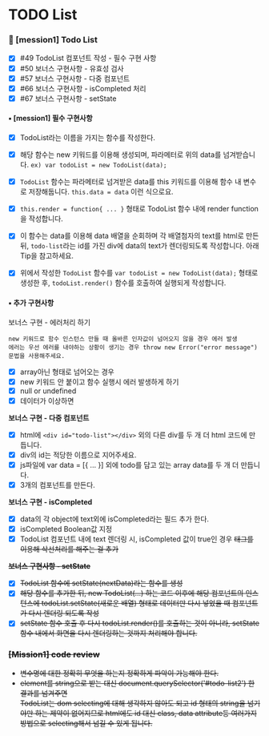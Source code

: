 # TODO List

### 📌 [mession1] Todo List
- [X] #49 TodoList 컴포넌트 작성 - 필수 구현 사항
- [X] #50 보너스 구현사항 - 유효성 검사
- [X] #57 보너스 구현사항 - 다중 컴포넌트
- [X] #66 보너스 구현사항 - isCompleted 처리
- [X] #67 보너스 구현사항 - setState

#### ▪ [mession1] 필수 구현사항 
- [X] TodoList라는 이름을 가지는 함수를 작성한다.
- [X] 해당 함수는 new 키워드를 이용해 생성되며, 파라메터로 위의 data를 넘겨받습니다. `ex) var todoList = new TodoList(data);`
- [X] `TodoList` 함수는 파라메터로 넘겨받은 data를 this 키워드를 이용해 함수 내 변수로 저장해둡니다. `this.data = data` 이런 식으로요.
- [X] `this.render = function{ ... }` 형태로 TodoList 함수 내에 render function을 작성합니다.
- [X] 이 함수는 data를 이용해 data 배열을 순회하며 각 배열첨자의 text를 html로 만든 뒤, `todo-list`라는 id를 가진 div에 data의 text가 렌더링되도록 작성합니다. 아래 Tip을 참고하세요.
- [X] 위에서 작성한 `TodoList` 함수를 `var todoList = new TodoList(data);` 형태로 생성한 후, `todoList.render()` 함수를 호출하여 실행되게 작성합니다.


#### ▪ 추가 구현사항

보너스 구현 - 에러처리 하기 
```
new 키워드로 함수 인스턴스 만들 때 올바른 인자값이 넘어오지 않을 경우 에러 발생
에러는 우선 에러를 내야하는 상황이 생기는 경우 throw new Error("error message") 문법을 사용해주세요.

```
- [X] array아닌 형태로 넘어오는 경우
- [X] new 키워드 안 붙이고 함수 실행시 에러 발생하게 하기
- [X] null or undefined 
- [X] 데이터가 이상하면

**보너스 구현 - 다중 컴포넌트**
- [X] html에 `<div id="todo-list"></div>` 외의 다른 div를 두 개 더 html 코드에 만듭니다.
- [X] div의 id는 적당한 이름으로 지어주세요.
- [X] js파일에 var data = [{ ... }] 외에 todo를 담고 있는 array data를 두 개 더 만듭니다.
- [X] 3개의 컴포넌트를 만든다.

**보너스 구현 - isCompleted**
- [X] data의 각 object에 text외에 isCompleted라는 필드 추가 한다.
- [X] isCompleted Boolean값 지정 
- [X] TodoList 컴포넌트 내에 text 렌더링 시, isCompleted 값이 true인 경우 <s> 태그를 이용해 삭선처리를 해주는 걸 추가

**보너스 구현사항 - setState**
- [X] TodoList 함수에 setState(nextData)라는 함수를 생성
- [X] 해당 함수를 추가한 뒤, new TodoList(...) 하는 코드 이후에 해당 컴포넌트의 인스턴스에 todoList.setState(새로운 배열) 형태로 데이터만 다시 넣었을 때 컴포넌트가 다시 렌더링 되도록 작성
- [X]  setState 함수 호출 후 다시 todoList.render()를 호출하는 것이 아니라, setState 함수 내에서 화면을 다시 렌더링하는 것까지 처리해야 합니다.

### [Mission1] code review
- 변수명에 대한 정확히 무엇을 하는지 정확하게 파악이 가능해야 한다.
-  element를 string으로 받는 대신 document.querySelector('#todo-list2') 한 결과를 넘겨주면  
  TodoList는 dom selecting에 대해 생각하지 않아도 되고 id 형태의 string을 넘기야만 하는 제약이 없어지므로 html에도 id 대신 class, data attribute등 여러가지 방법으로 selecting해서 넘길 수 있게 됩니다.